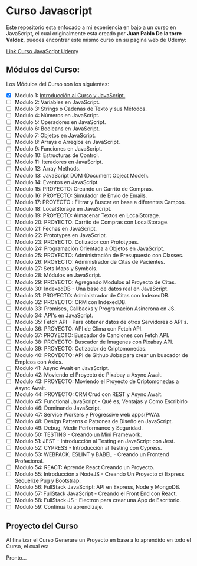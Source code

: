 # Curso Javascript

Este repositorio esta enfocado a mi experiencia en bajo a un curso en JavaScript, el cual originalmente esta creado por **Juan Pablo De la torre Valdez**, puedes encontrar este mismo curso en su pagina web de Udemy:

[Link Curso JavaScript Udemy](https://www.udemy.com/course/javascript-moderno-guia-definitiva-construye-10-proyectos/)

## Módulos del Curso:

Los Módulos del Curso son los siguientes:

- [X] Modulo 1: [Introducción al Curso y JavaScript.](https://github.com/AndresVegaP/CursoMasterJavascript/tree/master/Modulo%201%20-%20Introduccion%20a%20JavaScript)
- [ ] Modulo 2: Variables en JavaScript.
- [ ] Modulo 3: Strings o Cadenas de Texto y sus Métodos.
- [ ] Modulo 4: Números en JavaScript.
- [ ] Modulo 5: Operadores en JavaScript.
- [ ] Modulo 6: Booleans en JavaScript.
- [ ] Modulo 7: Objetos en JavaScript.
- [ ] Modulo 8: Arrays o Arreglos en JavaScript.
- [ ] Modulo 9: Funciones en JavaScript.
- [ ] Modulo 10: Estructuras de Control.
- [ ] Modulo 11: Iteradores en JavaScript.
- [ ] Modulo 12: Array Methods.
- [ ] Modulo 13: JavaScript DOM (Document Object Model).
- [ ] Modulo 14: Eventos en JavaScript.
- [ ] Modulo 15: PROYECTO: Creando un Carrito de Compras.
- [ ] Modulo 16: PROYECTO: Simulador de Envio de Emails.
- [ ] Modulo 17: PROYECTO : Filtrar y Buscar en base a diferentes Campos.
- [ ] Modulo 18: LocalStorage en JavaScript.
- [ ] Modulo 19: PROYECTO: Almacenar Textos en LocalStorage.
- [ ] Modulo 20: PROYECTO: Carrito de Compras con LocalStorage.
- [ ] Modulo 21: Fechas en JavaScript.
- [ ] Modulo 22: Prototypes en JavaScript.
- [ ] Modulo 23: PROYECTO: Cotizador con Prototypes.
- [ ] Modulo 24: Programación Orientada a Objetos en JavaScript.
- [ ] Modulo 25: PROYECTO: Administración de Presupuesto con Classes.
- [ ] Modulo 26: PROYECTO: Administrador de Citas de Pacientes.
- [ ] Modulo 27: Sets Maps y Symbols.
- [ ] Modulo 28: Módulos en JavaScript.
- [ ] Modulo 29: PROYECTO: Agregando Modulos al Proyecto de Citas.
- [ ] Modulo 30: IndexedDB - Una base de datos real en JavaScript.
- [ ] Modulo 31: PROYECTO: Administrador de Citas con IndexedDB.
- [ ] Modulo 32: PROYECTO: CRM con IndexedDB.
- [ ] Modulo 33: Promises, Callbacks y Programación Asincrona en JS.
- [ ] Modulo 34: API's en JavaScript.
- [ ] Modulo 35: Fetch API - Para obtener datos de otros Servidores o API's.
- [ ] Modulo 36: PROYECTO: API de Clima con Fetch API.
- [ ] Modulo 37: PROYECTO: Buscador de Canciones con Fetch API.
- [ ] Modulo 38: PROYECTO: Buscador de Imagenes con Pixabay API.
- [ ] Modulo 39: PROYECTO: Cotizador de Criptomonedas.
- [ ] Modulo 40: PROYECTO: API de Github Jobs para crear un buscador de Empleos con Axios.
- [ ] Modulo 41: Async Await en JavaScript.
- [ ] Modulo 42: Moviendo el Proyecto de Pixabay a Async Await.
- [ ] Modulo 43: PROYECTO: Moviendo el Proyecto de Criptomonedas a Async Await.
- [ ] Modulo 44: PROYECTO: CRM Crud con REST y Async Await.
- [ ] Modulo 45: Functional JavaScript - Qué es, Ventajas y Como Escribirlo
- [ ] Modulo 46: Dominando JavaScript.
- [ ] Modulo 47: Service Workers y Progressive web apps(PWA).
- [ ] Modulo 48: Design Patterns o Patrones de Diseño en JavaScript.
- [ ] Modulo 49: Debug, Medir Performance y Seguridad.
- [ ] Modulo 50: TESTING - Creando un Mini Framework.
- [ ] Modulo 51: JEST - Introducción al Testing en JavaScript con Jest.
- [ ] Modulo 52: CYPRESS - Introducción al Testing con Cypress.
- [ ] Modulo 53: WEBPACK, ESLINT y BABEL - Creando un Frontend Profesional.
- [ ] Modulo 54: REACT: Aprende React Creando un Proyecto.
- [ ] Modulo 55: Introducción a NodeJS - Creando Un Proyecto c/ Express Sequelize Pug y Bootstrap.
- [ ] Modulo 56: FullStack JavaScript: API en Express, Node y MongoDB.
- [ ] Modulo 57: FullStack JavaScript - Creando el Front End con React.
- [ ] Modulo 58: FullStack JS - Electron para crear una App de Escritorio.
- [ ] Modulo 59: Continua tu aprendizaje.

## Proyecto del Curso

Al finalizar el Curso Generare un Proyecto en base a lo aprendido en todo el Curso, el cual es:

Pronto...